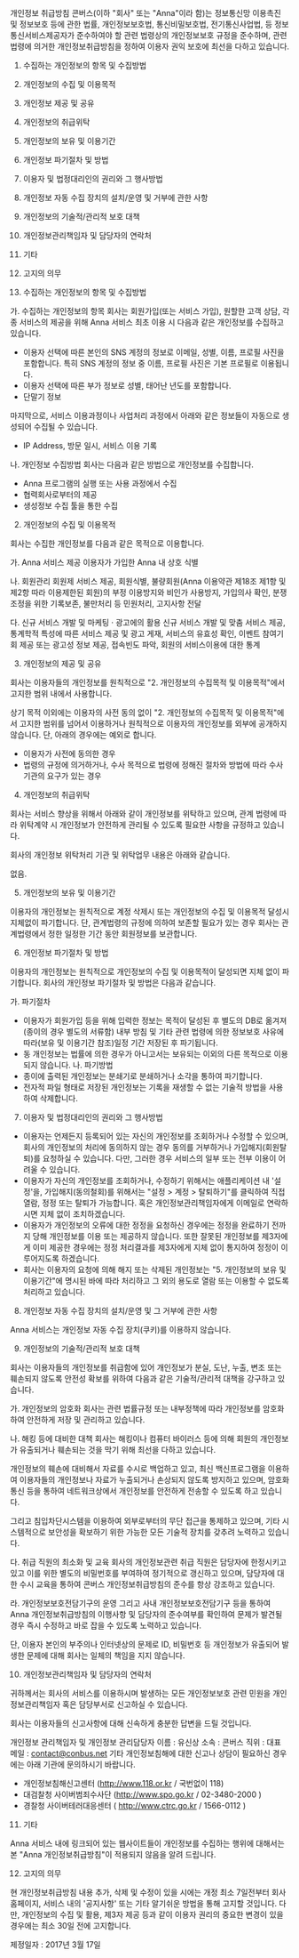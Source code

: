 개인정보 취급방침
콘버스(이하 "회사" 또는 "Anna"이라 함)는 정보통신망 이용촉진 및 정보보호 등에 관한 법률, 개인정보보호법, 통신비밀보호법, 전기통신사업법, 등 정보통신서비스제공자가 준수하여야 할 관련 법령상의 개인정보보호 규정을 준수하며, 관련 법령에 의거한 개인정보취급방침을 정하여 이용자 권익 보호에 최선을 다하고 있습니다.

1. 수집하는 개인정보의 항목 및 수집방법
2. 개인정보의 수집 및 이용목적
3. 개인정보 제공 및 공유
4. 개인정보의 취급위탁
5. 개인정보의 보유 및 이용기간
6. 개인정보 파기절차 및 방법
7. 이용자 및 법정대리인의 권리와 그 행사방법
8. 개인정보 자동 수집 장치의 설치/운영 및 거부에 관한 사항
9. 개인정보의 기술적/관리적 보호 대책
10. 개인정보관리책임자 및 담당자의 연락처
11. 기타
12. 고지의 의무

1. 수집하는 개인정보의 항목 및 수집방법

가. 수집하는 개인정보의 항목
회사는 회원가입(또는 서비스 가입), 원할한 고객 상담, 각종 서비스의 제공을 위해 Anna 서비스 최초 이용 시 다음과 같은 개인정보를 수집하고 있습니다.

- 이용자 선택에 따른 본인의 SNS 계정의 정보로 이메일, 성별, 이름, 프로필 사진을 포함합니다. 특히 SNS 계정의 정보 중 이름, 프로필 사진은 기본 프로필로 이용됩니다.
- 이용자 선택에 따른 부가 정보로 성별, 태어난 년도를 포함합니다.
- 단말기 정보

마지막으로, 서비스 이용과정이나 사업처리 과정에서 아래와 같은 정보들이 자동으로 생성되어 수집될 수 있습니다.

- IP Address, 방문 일시, 서비스 이용 기록

나. 개인정보 수집방법
회사는 다음과 같은 방법으로 개인정보를 수집합니다.

- Anna 프로그램의 실행 또는 사용 과정에서 수집
- 협력회사로부터의 제공
- 생성정보 수집 툴을 통한 수집

2. 개인정보의 수집 및 이용목적

회사는 수집한 개인정보를 다음과 같은 목적으로 이용합니다.

가. Anna 서비스 제공
이용자가 가입한 Anna 내 상호 식별

나. 회원관리
회원제 서비스 제공, 회원식별, 불량회원(Anna 이용약관 제18조 제1항 및 제2항 따라 이용제한된 회원)의 부정 이용방지와 비인가 사용방지, 가입의사 확인, 분쟁 조정을 위한 기록보존, 불만처리 등 민원처리, 고지사항 전달

다. 신규 서비스 개발 및 마케팅 · 광고에의 활용
신규 서비스 개발 및 맞춤 서비스 제공, 통계학적 특성에 따른 서비스 제공 및 광고 게재, 서비스의 유효성 확인, 이벤트 참여기회 제공 또는 광고성 정보 제공, 접속빈도 파악, 회원의 서비스이용에 대한 통계

3. 개인정보의 제공 및 공유

회사는 이용자들의 개인정보를 원칙적으로 "2. 개인정보의 수집목적 및 이용목적"에서 고지한 범위 내에서 사용합니다.

상기 목적 이외에는 이용자의 사전 동의 없이 "2. 개인정보의 수집목적 및 이용목적"에서 고지한 범위를 넘어서 이용하거나 원칙적으로 이용자의 개인정보를 외부에 공개하지 않습니다. 단, 아래의 경우에는 예외로 합니다.

- 이용자가 사전에 동의한 경우
- 법령의 규정에 의거하거나, 수사 목적으로 법령에 정해진 절차와 방법에 따라 수사기관의 요구가 있는 경우

4. 개인정보의 취급위탁

회사는 서비스 향상을 위해서 아래와 같이 개인정보를 위탁하고 있으며, 관계 법령에 따라 위탁계약 시 개인정보가 안전하게 관리될 수 있도록 필요한 사항을 규정하고 있습니다.

회사의 개인정보 위탁처리 기관 및 위탁업무 내용은 아래와 같습니다.

없음.

5. 개인정보의 보유 및 이용기간

이용자의 개인정보는 원칙적으로 계정 삭제시 또는 개인정보의 수집 및 이용목적 달성시 지체없이 파기합니다. 단, 관계법령의 규정에 의하여 보존할 필요가 있는 경우 회사는 관계법령에서 정한 일정한 기간 동안 회원정보를 보관합니다.

6. 개인정보 파기절차 및 방법

이용자의 개인정보는 원칙적으로 개인정보의 수집 및 이용목적이 달성되면 지체 없이 파기합니다. 회사의 개인정보 파기절차 및 방법은 다음과 같습니다.

가. 파기절차
- 이용자가 회원가입 등을 위해 입력한 정보는 목적이 달성된 후 별도의 DB로 옮겨져(종이의 경우 별도의 서류함) 내부 방침 및 기타 관련 법령에 의한 정보보호 사유에 따라(보유 및 이용기간 참조)일정 기간 저장된 후 파기됩니다.
- 동 개인정보는 법률에 의한 경우가 아니고서는 보유되는 이외의 다른 목적으로 이용되지 않습니다.
나. 파기방법
- 종이에 출력된 개인정보는 분쇄기로 분쇄하거나 소각을 통하여 파기합니다.
- 전자적 파일 형태로 저장된 개인정보는 기록을 재생할 수 없는 기술적 방법을 사용하여 삭제합니다.

7. 이용자 및 법정대리인의 권리와 그 행사방법

- 이용자는 언제든지 등록되어 있는 자신의 개인정보를 조회하거나 수정할 수 있으며, 회사의 개인정보의 처리에 동의하지 않는 경우 동의를 거부하거나 가입해지(회원탈퇴)를 요청하실 수 있습니다. 다만, 그러한 경우 서비스의 일부 또는 전부 이용이 어려울 수 있습니다.
- 이용자가 자신의 개인정보를 조회하거나, 수정하기 위해서는 애플리케이션 내 '설정'을, 가입해지(동의철회)를 위해서는 "설정 > 계정 > 탈퇴하기"를 클릭하여 직접 열람, 정정 또는 탈퇴가 가능합니다. 혹은 개인정보관리책임자에게 이메일로 연락하시면 지체 없이 조치하겠습니다.
- 이용자가 개인정보의 오류에 대한 정정을 요청하신 경우에는 정정을 완료하기 전까지 당해 개인정보를 이용 또는 제공하지 않습니다. 또한 잘못된 개인정보를 제3자에게 이미 제공한 경우에는 정정 처리결과를 제3자에게 지체 없이 통지하여 정정이 이루어지도록 하겠습니다.
- 회사는 이용자의 요청에 의해 해지 또는 삭제된 개인정보는 "5. 개인정보의 보유 및 이용기간"에 명시된 바에 따라 처리하고 그 외의 용도로 열람 또는 이용할 수 없도록 처리하고 있습니다.

8. 개인정보 자동 수집 장치의 설치/운영 및 그 거부에 관한 사항

Anna 서비스는 개인정보 자동 수집 장치(쿠키)를 이용하지 않습니다.

9. 개인정보의 기술적/관리적 보호 대책

회사는 이용자들의 개인정보를 취급함에 있어 개인정보가 분실, 도난, 누출, 변조 또는 훼손되지 않도록 안전성 확보를 위하여 다음과 같은 기술적/관리적 대책을 강구하고 있습니다.

가. 개인정보의 암호화
회사는 관련 법률규정 또는 내부정책에 따라 개인정보를 암호화하여 안전하게 저장 및 관리하고 있습니다.

나. 해킹 등에 대비한 대책
회사는 해킹이나 컴퓨터 바이러스 등에 의해 회원의 개인정보가 유출되거나 훼손되는 것을 막기 위해 최선을 다하고 있습니다.

개인정보의 훼손에 대비해서 자료를 수시로 백업하고 있고, 최신 백신프로그램을 이용하여 이용자들의 개인정보나 자료가 누출되거나 손상되지 않도록 방지하고 있으며, 암호화통신 등을 통하여 네트워크상에서 개인정보를 안전하게 전송할 수 있도록 하고 있습니다.

그리고 침입차단시스템을 이용하여 외부로부터의 무단 접근을 통제하고 있으며, 기타 시스템적으로 보안성을 확보하기 위한 가능한 모든 기술적 장치를 갖추려 노력하고 있습니다.

다. 취급 직원의 최소화 및 교육
회사의 개인정보관련 취급 직원은 담당자에 한정시키고 있고 이를 위한 별도의 비밀번호를 부여하여 정기적으로 갱신하고 있으며, 담당자에 대한 수시 교육을 통하여 콘버스 개인정보취급방침의 준수를 항상 강조하고 있습니다.

라. 개인정보보호전담기구의 운영
그리고 사내 개인정보보호전담기구 등을 통하여 Anna 개인정보취급방침의 이행사항 및 담당자의 준수여부를 확인하여 문제가 발견될 경우 즉시 수정하고 바로 잡을 수 있도록 노력하고 있습니다.

단, 이용자 본인의 부주의나 인터넷상의 문제로 ID, 비밀번호 등 개인정보가 유출되어 발생한 문제에 대해 회사는 일체의 책임을 지지 않습니다.

10. 개인정보관리책임자 및 담당자의 연락처

귀하께서는 회사의 서비스를 이용하시며 발생하는 모든 개인정보보호 관련 민원을 개인정보관리책임자 혹은 담당부서로 신고하실 수 있습니다.

회사는 이용자들의 신고사항에 대해 신속하게 충분한 답변을 드릴 것입니다.

개인정보 관리책임자 및 개인정보 관리담당자
이름 : 유신상 소속 : 콘버스 직위 : 대표
메일 : contact@conbus.net
기타 개인정보침해에 대한 신고나 상담이 필요하신 경우에는 아래 기관에 문의하시기 바랍니다.

- 개인정보침해신고센터 (http://www.118.or.kr / 국번없이 118)
- 대검찰청 사이버범죄수사단 (http://www.spo.go.kr / 02-3480-2000 )
- 경찰청 사이버테러대응센터 ( http://www.ctrc.go.kr / 1566-0112 )

11. 기타

Anna 서비스 내에 링크되어 있는 웹사이트들이 개인정보를 수집하는 행위에 대해서는 본 "Anna 개인정보취급방침"이 적용되지 않음을 알려 드립니다.

12. 고지의 의무

현 개인정보취급방침 내용 추가, 삭제 및 수정이 있을 시에는 개정 최소 7일전부터 회사 홈페이지, 서비스 내의 '공지사항' 또는 기타 알기쉬운 방법을 통해 고지할 것입니다. 다만, 개인정보의 수집 및 활용, 제3자 제공 등과 같이 이용자 권리의 중요한 변경이 있을 경우에는 최소 30일 전에 고지합니다.

제정일자 : 2017년 3월 17일